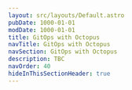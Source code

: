 ```yaml
---
layout: src/layouts/Default.astro
pubDate: 1000-01-01
modDate: 1000-01-01
title: GitOps with Octopus
navTitle: GitOps with Octopus
navSection: GitOps with Octopus
description: TBC
navOrder: 40
hideInThisSectionHeader: true
---
```


